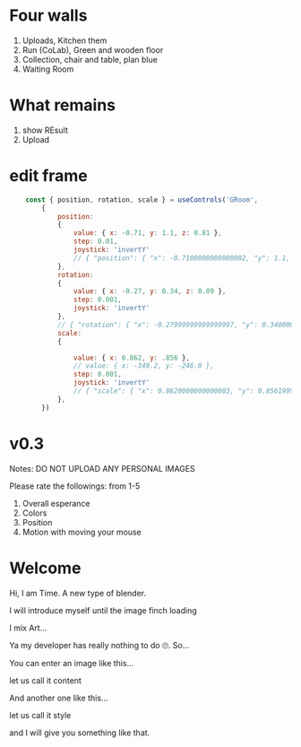 # Four walls

1. Uploads, Kitchen them
2. Run (CoLab), Green and wooden floor
3. Collection, chair and table, plan blue
4. Waiting Room


# What remains

1. show REsult
2. Upload

# edit frame

```jsx
    const { position, rotation, scale } = useControls('GRoom',
        {
            position:
            {
                value: { x: -0.71, y: 1.1, z: 0.81 },
                step: 0.01,
                joystick: 'invertY'
                // { "position": { "x": -0.7100000000000002, "y": 1.1, "z": 0.8099999999999996 } }
            },
            rotation:
            {
                value: { x: -0.27, y: 0.34, z: 0.09 },
                step: 0.001,
                joystick: 'invertY'
            },
            // { "rotation": { "x": -0.27999999999999997, "y": 0.34000000000000014, "z": 0.08999999999999998 } }            
            scale:
            {

                value: { x: 0.862, y: .856 },
                // value: { x: -349.2, y: -246.0 },
                step: 0.001,
                joystick: 'invertY'
                // { "scale": { "x": 0.8620000000000003, "y": 0.8561999816894527 } }  
            },
        })
```

# v0.3

Notes: DO NOT UPLOAD ANY PERSONAL IMAGES

Please rate the followings: from 1-5
1. Overall esperance
2. Colors
3. Position
4. Motion with moving your mouse


# Welcome

Hi, I am Time. A new type of blender.

I will introduce myself until the image finch loading

I mix Art... 

Ya my developer has really nothing to do 🙄. So...

You can enter an image like this...

let us call it content

And another one like this...

let us call it style

and I will give you something like that.